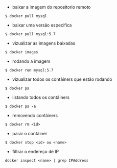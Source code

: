 - baixar a imagem do repositorio remoto
```
$ docker pull mysql
```

- baixar uma versão especifica
```
$ docker pull mysql:5.7
```

- vizualizar as imagens baixadas
```
$ docker images
```

- rodando a imagem
```
$ docker run mysql:5.7
```

- vizualizar todos os contâiners que estão rodando
```
$ docker ps
```

- listando todos os contâiners
```
$ docker ps -a
```

- removendo contâiners
```
$ docker rm <id>
```

- parar o contâiner
```
$ docker stop <id> ou <name>
```

- filtrar o endereço de IP
```
docker inspect <name> | grep IPAddress
```

